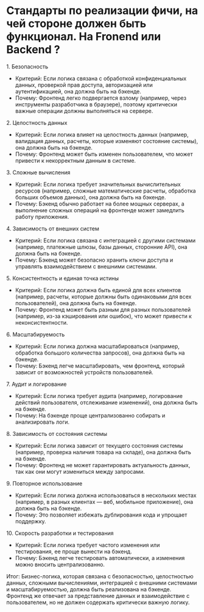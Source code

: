 # Стандарты по реализации фичи, на чей стороне должен быть функционал. На Fronend или Backend ?

1. Безопасность
* Критерий: Если логика связана с обработкой конфиденциальных данных, проверкой прав доступа, авторизацией или аутентификацией, она должна быть на бэкенде.
* Почему: Фронтенд легко подвергается взлому (например, через инструменты разработчика в браузере), поэтому критически важные операции должны выполняться на сервере.

2. Целостность данных
* Критерий: Если логика влияет на целостность данных (например, валидация данных, расчеты, которые изменяют состояние системы), она должна быть на бэкенде.
* Почему: Фронтенд может быть изменен пользователем, что может привести к некорректным данным в системе.

3. Сложные вычисления
* Критерий: Если логика требует значительных вычислительных ресурсов (например, сложные математические расчеты, обработка больших объемов данных), она должна быть на бэкенде.
* Почему: Бэкенд обычно работает на более мощных серверах, а выполнение сложных операций на фронтенде может замедлить работу приложения.

4. Зависимость от внешних систем
* Критерий: Если логика связана с интеграцией с другими системами (например, платежные шлюзы, базы данных, сторонние API), она должна быть на бэкенде.
* Почему: Бэкенд может безопасно хранить ключи доступа и управлять взаимодействием с внешними системами.

5. Консистентность и единая точка истины
* Критерий: Если логика должна быть единой для всех клиентов (например, расчеты, которые должны быть одинаковыми для всех пользователей), она должна быть на бэкенде.
* Почему: Фронтенд может быть разным для разных пользователей (например, из-за кэширования или ошибок), что может привести к неконсистентности.

6. Масштабируемость
* Критерий: Если логика должна масштабироваться (например, обработка большого количества запросов), она должна быть на бэкенде.
* Почему: Бэкенд легче масштабировать, чем фронтенд, который зависит от возможностей устройств пользователей.

7. Аудит и логирование
* Критерий: Если логика требует аудита (например, логирование действий пользователя, отслеживание изменений), она должна быть на бэкенде.
* Почему: На бэкенде проще централизованно собирать и анализировать логи.

8. Зависимость от состояния системы
* Критерий: Если логика зависит от текущего состояния системы (например, проверка наличия товара на складе), она должна быть на бэкенде.
* Почему: Фронтенд не может гарантировать актуальность данных, так как они могут измениться между запросами.

9. Повторное использование
* Критерий: Если логика должна использоваться в нескольких местах (например, в разных клиентах — веб, мобильное приложение), она должна быть на бэкенде.
* Почему: Это позволяет избежать дублирования кода и упрощает поддержку.

10. Скорость разработки и тестирования
* Критерий: Если логика требует частого изменения или тестирования, ее проще вынести на бэкенд.
* Почему: Бэкенд легче тестировать автоматически, а изменения можно вносить централизованно.

Итог:
Бизнес-логика, которая связана с безопасностью, целостностью данных, сложными вычислениями, интеграцией с внешними системами и масштабируемостью, должна быть реализована на бэкенде. Фронтенд же отвечает за представление данных и взаимодействие с пользователем, но не должен содержать критически важную логику.
